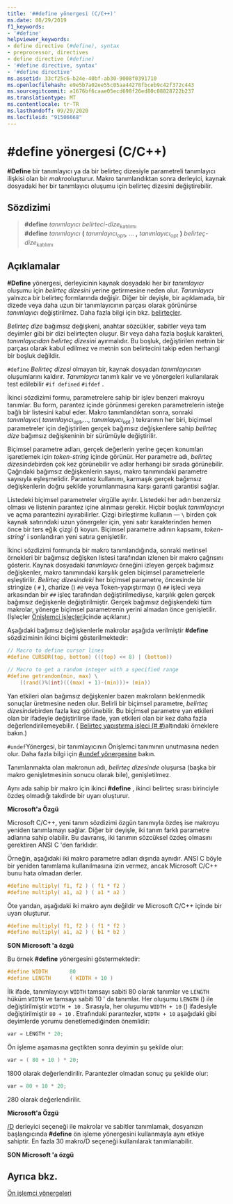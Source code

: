 ```yaml
---
title: '##define yönergesi (C/C++)'
ms.date: 08/29/2019
f1_keywords:
- '#define'
helpviewer_keywords:
- define directive (#define), syntax
- preprocessor, directives
- define directive (#define)
- '#define directive, syntax'
- '#define directive'
ms.assetid: 33cf25c6-b24e-40bf-ab30-9008f0391710
ms.openlocfilehash: e9e5b7a02ee55c05aa44278fbceb9c42f372c443
ms.sourcegitcommit: a1676bf6caae05ecd698f26ed80c08828722b237
ms.translationtype: MT
ms.contentlocale: tr-TR
ms.lasthandoff: 09/29/2020
ms.locfileid: "91506668"
---
```

# <a name="define-directive-cc"></a>#define yönergesi (C/C++)

**#Define** bir tanımlayıcı ya da bir belirteç dizesiyle parametreli tanımlayıcı ilişkisi olan bir *makro*oluşturur. Makro tanımlandıktan sonra derleyici, kaynak dosyadaki her bir tanımlayıcı oluşumu için belirteç dizesini değiştirebilir.

## <a name="syntax"></a>Sözdizimi

> **#define** *tanımlayıcı* *belirteci-dize*<sub>katılımı</sub>\
> **#define** *tanımlayıcı* **(** *tanımlayıcı*<sub>opt</sub>**,** ... **,** *tanımlayıcı*<sub>opt</sub> **)** *belirteç-dize*<sub>katılımı</sub>

## <a name="remarks"></a>Açıklamalar

**#Define** yönergesi, derleyicinin kaynak dosyadaki her bir *tanımlayıcı* oluşumu için *belirteç dizesini* yerine getirmesine neden olur. *Tanımlayıcı* yalnızca bir belirteç formlarında değişir. Diğer bir deyişle, bir açıklamada, bir dizede veya daha uzun bir tanımlayıcının parçası olarak görünürse *tanımlayıcı* değiştirilmez. Daha fazla bilgi için bkz. [belirteçler](../cpp/character-sets.md).

*Belirteç dize* bağımsız değişkeni, anahtar sözcükler, sabitler veya tam deyimler gibi bir dizi belirteçten oluşur. Bir veya daha fazla boşluk karakteri, *tanımlayıcıdan* *belirteç dizesini* ayırmalıdır. Bu boşluk, değiştirilen metnin bir parçası olarak kabul edilmez ve metnin son belirtecini takip eden herhangi bir boşluk değildir.

`#define` *Belirteç dizesi* olmayan bir, kaynak dosyadan *tanımlayıcının* oluşumlarını kaldırır. *Tanımlayıcı* tanımlı kalır ve ve yönergeleri kullanılarak test edilebilir `#if defined` `#ifdef` .

İkinci sözdizimi formu, parametrelere sahip bir işlev benzeri makroyu tanımlar. Bu form, parantez içinde görünmesi gereken parametrelerin isteğe bağlı bir listesini kabul eder. Makro tanımlandıktan sonra, sonraki *tanımlayıcı*( *tanımlayıcı*<sub>opt</sub>,..., *tanımlayıcı*<sub>opt</sub> ) tekrarının her biri, biçimsel parametreler için değiştirilen gerçek bağımsız değişkenlere sahip *belirteç dize* bağımsız değişkeninin bir sürümüyle değiştirilir.

Biçimsel parametre adları, gerçek değerlerin yerine geçen konumları işaretlemek için *token-string* içinde görünür. Her parametre adı, *belirteç dizesinde*birden çok kez görünebilir ve adlar herhangi bir sırada görünebilir. Çağrıdaki bağımsız değişkenlerin sayısı, makro tanımındaki parametre sayısıyla eşleşmelidir. Parantez kullanımı, karmaşık gerçek bağımsız değişkenlerin doğru şekilde yorumlanmasına karşı garanti garantisi sağlar.

Listedeki biçimsel parametreler virgülle ayrılır. Listedeki her adın benzersiz olması ve listenin parantez içine alınması gerekir. Hiçbir boşluk *tanımlayıcıyı* ve açma parantezini ayırabilirler. Çizgi birleştirme kullanın — `\` birden çok kaynak satırındaki uzun yönergeler için, yeni satır karakterinden hemen önce bir ters eğik çizgi () koyun. Biçimsel parametre adının kapsamı, *token-string*' i sonlandıran yeni satıra genişletilir.

İkinci sözdizimi formunda bir makro tanımlandığında, sonraki metinsel örnekleri bir bağımsız değişken listesi tarafından izlenen bir makro çağrısını gösterir. Kaynak dosyadaki *tanımlayıcı* örneğini izleyen gerçek bağımsız değişkenler, makro tanımındaki karşılık gelen biçimsel parametrelerle eşleştirilir. *Belirteç dizesindeki* her biçimsel parametre, öncesinde bir stringize ( `#` ), charize () `#@` veya Token-yapıştırmayı () `##` işleci veya arkasından bir `##` işleç tarafından değiştirilmediyse, karşılık gelen gerçek bağımsız değişkenle değiştirilmiştir. Gerçek bağımsız değişkendeki tüm makrolar, yönerge biçimsel parametrenin yerini almadan önce genişletilir. (İşleçler [Önişlemci işleçleri](../preprocessor/preprocessor-operators.md)içinde açıklanır.)

Aşağıdaki bağımsız değişkenlerle makrolar aşağıda verilmiştir **#define** sözdiziminin ikinci biçimi gösterilmektedir:

```C
// Macro to define cursor lines
#define CURSOR(top, bottom) (((top) << 8) | (bottom))

// Macro to get a random integer with a specified range
#define getrandom(min, max) \
    ((rand()%(int)(((max) + 1)-(min)))+ (min))
```

Yan etkileri olan bağımsız değişkenler bazen makroların beklenmedik sonuçlar üretmesine neden olur. Belirli bir biçimsel parametre, *belirteç dizesinde*birden fazla kez görünebilir. Bu biçimsel parametre yan etkileri olan bir ifadeyle değiştirilirse ifade, yan etkileri olan bir kez daha fazla değerlendirilemeyebilir. ( [Belirteç yapıştırma işleci (# #)](../preprocessor/token-pasting-operator-hash-hash.md)altındaki örneklere bakın.)

`#undef`Yönergesi, bir tanımlayıcının Önişlemci tanımının unutmasına neden olur. Daha fazla bilgi için [#undef yönergesine](../preprocessor/hash-undef-directive-c-cpp.md) bakın.

Tanımlanmakta olan makronun adı, *belirteç dizesinde* oluşursa (başka bir makro genişletmesinin sonucu olarak bile), genişletilmez.

Aynı ada sahip bir makro için ikinci **#define** , ikinci belirteç sırası birinciyle özdeş olmadığı takdirde bir uyarı oluşturur.

**Microsoft'a Özgü**

Microsoft C/C++, yeni tanım sözdizimi özgün tanımıyla özdeş ise makroyu yeniden tanımlamayı sağlar. Diğer bir deyişle, iki tanım farklı parametre adlarına sahip olabilir. Bu davranış, iki tanımın sözcüksel özdeş olmasını gerektiren ANSI C 'den farklıdır.

Örneğin, aşağıdaki iki makro parametre adları dışında aynıdır. ANSI C böyle bir yeniden tanımlama kullanılmasına izin vermez, ancak Microsoft C/C++ bunu hata olmadan derler.

```C
#define multiply( f1, f2 ) ( f1 * f2 )
#define multiply( a1, a2 ) ( a1 * a2 )
```

Öte yandan, aşağıdaki iki makro aynı değildir ve Microsoft C/C++ içinde bir uyarı oluşturur.

```C
#define multiply( f1, f2 ) ( f1 * f2 )
#define multiply( a1, a2 ) ( b1 * b2 )
```

**SON Microsoft 'a özgü**

Bu örnek **#define** yönergesini göstermektedir:

```C
#define WIDTH       80
#define LENGTH      ( WIDTH + 10 )
```

İlk ifade, tanımlayıcıyı `WIDTH` tamsayı sabiti 80 olarak tanımlar ve `LENGTH` hüküm `WIDTH` ve tamsayı sabiti 10 ' da tanımlar. Her oluşumu `LENGTH` () ile değiştirilmiştir `WIDTH + 10` . Sırasıyla, her oluşumu `WIDTH + 10` () ifadesiyle değiştirilmiştir `80 + 10` . Etrafındaki parantezler, `WIDTH + 10` aşağıdaki gibi deyimlerde yorumu denetlemediğinden önemlidir:

```C
var = LENGTH * 20;
```

Ön işleme aşamasına geçtikten sonra deyimin şu şekilde olur:

```C
var = ( 80 + 10 ) * 20;
```

1800 olarak değerlendirilir. Parantezler olmadan sonuç şu şekilde olur:

```C
var = 80 + 10 * 20;
```

280 olarak değerlendirilir.

**Microsoft'a Özgü**

[/D](../build/reference/d-preprocessor-definitions.md) derleyici seçeneği ile makrolar ve sabitler tanımlamak, dosyanızın başlangıcında **#define** ön işleme yönergesini kullanmayla aynı etkiye sahiptir. En fazla 30 makro/D seçeneği kullanılarak tanımlanabilir.

**SON Microsoft 'a özgü**

## <a name="see-also"></a>Ayrıca bkz.

[Ön işlemci yönergeleri](../preprocessor/preprocessor-directives.md)
